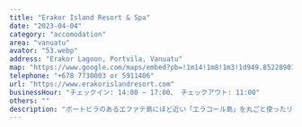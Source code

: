 ```yaml
---
title: "Erakor Island Resort & Spa"
date: "2023-04-04"
category: "accomodation"
area: "vanuatu"
avator: "53.webp"
address: "Erakor Lagoon, Portvila, Vanuatu"
map: "https://www.google.com/maps/embed?pb=!1m14!1m8!1m3!1d949.8522890115645!2d168.31082046!3d-17.77245765!3m2!1i1024!2i768!4f13.1!3m3!1m2!1s0x6e8960bbc5b306db%3A0xfae9001b4ca011ea!2z44Ko44Op44Kz44O844OrIOOCouOCpOODqeODs-ODiSDjg6rjgr7jg7zjg4jvvIbjgrnjg5E!5e0!3m2!1sja!2sjp!4v1685966016814!5m2!1sja!2sjp"
telephone: "+678 7730003 or 5911406"
url: "https://www.erakorislandresort.com"
businessHour: "チェックイン: 14:00 ~ 17:00、 チェックアウト: 11:00"
others: ""
description: "ポートビラのあるエファテ島にほど近い「エラコール島」を丸ごと使ったリゾートホテル。"
---
```

